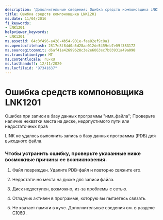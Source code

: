```yaml
---
description: 'Дополнительные сведения: Ошибка средств компоновщика LNK1201'
title: Ошибка средств компоновщика LNK1201
ms.date: 11/04/2016
f1_keywords:
- LNK1201
helpviewer_keywords:
- LNK1201
ms.assetid: 64c3f496-a428-4b54-981e-faa82ef9c8a1
ms.openlocfilehash: 2817e8f84d0a5d28aa012de5459eb7e09f383172
ms.sourcegitcommit: d6af41e42699628c3e2e6063ec7b03931a49a098
ms.translationtype: MT
ms.contentlocale: ru-RU
ms.lasthandoff: 12/11/2020
ms.locfileid: "97341637"
---
```

# <a name="linker-tools-error-lnk1201"></a>Ошибка средств компоновщика LNK1201

Ошибка при записи в базу данных программы "имя_файла"; Проверьте наличие нехватки места на диске, недопустимого пути или недостаточных прав

LINK не удалось выполнить запись в базу данных программы (PDB) для выходного файла.

### <a name="to-fix-by-checking-the-following-possible-causes"></a>Чтобы устранить ошибку, проверьте указанные ниже возможные причины ее возникновения.

1. Файл поврежден. Удалите PDB-файл и повторно свяжите его.

1. Недостаточно места на диске для записи файла.

1. Диск недоступен, возможно, из-за проблемы с сетью.

1. Отладчик активен в программе, которую вы пытаетесь связать.

1. Не хватает памяти в куче.  Дополнительные сведения см. в разделе [C1060](../../error-messages/compiler-errors-1/fatal-error-c1060.md) .
